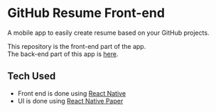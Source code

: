 # GitHub Resume Front-end

A mobile app to easily create resume based on your GitHub projects.

This repository is the front-end part of the app. <br />
The back-end part of this app is <a href="https://github.com/hertantoirawan/github-resume-backend">here</a>.

## Tech Used
- Front end is done using [React Native](https://reactnative.dev/)
- UI is done using [React Native Paper](https://reactnativepaper.com/)
